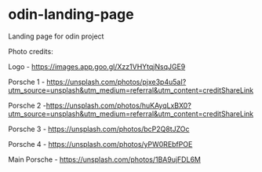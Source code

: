 # odin-landing-page

Landing page for odin project

Photo credits:

Logo - https://images.app.goo.gl/Xzz1VHYtqjNsqJGE9

Porsche 1 - https://unsplash.com/photos/pjxe3p4u5aI?utm_source=unsplash&utm_medium=referral&utm_content=creditShareLink

Porsche 2 -https://unsplash.com/photos/huKAyqLxBX0?utm_source=unsplash&utm_medium=referral&utm_content=creditShareLink

Porsche 3 - https://unsplash.com/photos/bcP2Q8tJZOc

Porsche 4 - https://unsplash.com/photos/yPW0REbfPOE

Main Porsche - https://unsplash.com/photos/1BA9ujFDL6M

